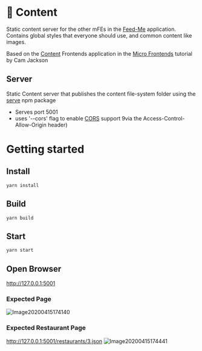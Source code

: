 # 🍱 Content
Static content server for the other mFEs in the [Feed-Me](./React_Micro_Frontends_FeedMe/README.md) application.<br>
Contains global styles that everyone should use, and common content like images.

Based on the [Content](https://github.com/micro-frontends-demo/content) Frontends application
 in the [Micro Frontends](https://martinfowler.com/articles/micro-frontends.html) tutorial by Cam Jackson
## Server
Static Content server that publishes the content file-system folder using the [serve](https://www.npmjs.com/package/serve) npm package
- Serves port 5001
- uses '--cors' flag to enable [CORS](https://developer.mozilla.org/en-US/docs/Web/HTTP/CORS) support 9via the Access-Control-Allow-Origin header) 
# Getting started
## Install
    yarn install
## Build
    yarn build
## Start
    yarn start
## Open Browser
http://127.0.0.1:5001
### Expected Page
![Image20200415174140](https://user-images.githubusercontent.com/12394551/79350762-85f0b280-7f40-11ea-833b-328c961e5c16.png)
### Expected Restaurant Page
http://127.0.0.1:5001/restaurants/3.json
![Image20200415174441](https://user-images.githubusercontent.com/12394551/79351221-16c78e00-7f41-11ea-8a4d-0fcd5f6c81a2.png)

